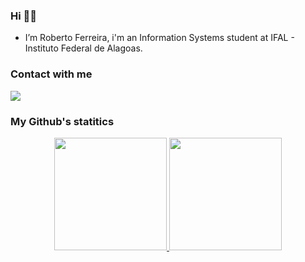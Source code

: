 ### Hi 👋👋

- I’m Roberto Ferreira, i'm an Information Systems student at IFAL - Instituto Federal de Alagoas.
### Contact with me
<div>
      <a href="https://www.linkedin.com/in/roberto-ferreira-de-assis-filho-98a971193" target="_blank"><img src="https://img.shields.io/badge/-LinkedIn-%230077B5?style=for-the-badge&logo=linkedin&logoColor=white" target="_blank"></a> 
 </div>
  
### My Github's statitics
<div align="center">
  <a href="https://github.com/otrebor7">
  <img height="180em" src="https://github-readme-stats.vercel.app/api?username=otrebor7&show_icons=true&theme=dracula&include_all_commits=true&count_private=true"/>
  <img height="180em" src="https://github-readme-stats.vercel.app/api/top-langs/?username=otrebor7&layout=compact&langs_count=7&theme=dark"/>
</div>
